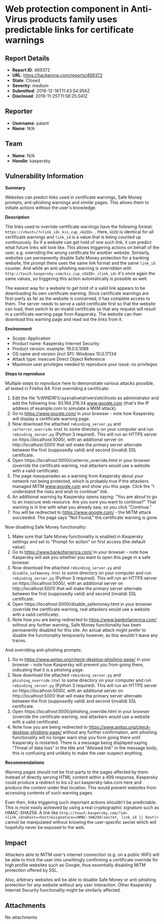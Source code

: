 # Web protection component in Anti-Virus products family uses predictable links for certificate warnings

## Report Details
- **Report ID**: 469372
- **URL**: https://hackerone.com/reports/469372
- **State**: Closed
- **Severity**: medium
- **Submitted**: 2018-12-18T11:43:54.956Z
- **Disclosed**: 2019-11-25T11:58:25.041Z

## Reporter
- **Username**: palant
- **Name**: N/A

## Team
- **Name**: N/A
- **Handle**: kaspersky

## Vulnerability Information
**Summary**

Websites can predict links used in certificate warnings, Safe Money prompts, anti-phishing warnings and similar pages. This allows them to initiate actions without the user's knowledge.

**Description**

The links used to override certificate warnings have the following format: `https://<host>/?<link_id>_kis_cup_<GUID>_`. Here, `GUID` is identical for all certificate warnings and `link_id` is a value that is being counted up continuously. So if a website can get hold of one such link, it can predict what future links will look like. This allows triggering actions on behalf of the user, e.g. overriding the wrong certificate for another website. Similarly, websites can permanently disable Safe Money protection for a banking website, the prompt there uses the same link format and the same `link_id` counter. And while an anti-phishing warning is overridden with `http://touch.kaspersky.com/kis_cup_<GUID>_<link_id>` it's once again the same values, so triggering this action automatically is possible as well.

The easiest way for a website to get hold of a valid link appears to be downloading its own certificate warning. Since certificate warnings are first-party as far as the website is concerned, it has complete access to them. The server needs to serve a valid certificate first so that the website can load, then switch to an invalid certificate so that any request will result in a certificate warning page from Kaspersky. The website can then download this warning page and read out the links from it.

**Environment**

* Scope: Application
* Product name: Kaspersky Internet Security
* Product version: example: 19.0.0.1088
* OS name and version (incl SP): Windows 10.0.17134
* Attack type: Insecure Direct Object Reference
* Maximum user privileges needed to reproduce your issue: no privileges

**Steps to reproduce**

Multiple steps to reproduce here to demonstrate various attacks possible, all tested in Firefox 64. First overriding a certificate:

1. Edit the file %WINDIR%\sysnative\drivers\etc\hosts as administrator and add the following line: 93.184.216.34 www.google.com (that's the IP address of example.com to simulate a MitM attack).
2. Go to https://www.google.com/ in your browser - note how Kaspersky will display a certificate warning page.
3. Now download the attached `rebinding_server.py` and `certerror_override.html` to some directory on your computer and run `rebinding_server.py` (Python 3 required). This will run an HTTPS server on https://localhost:5000/, with an additional server on http://localhost:5001/ that will make the primary server alternate between the first (supposedly valid) and second (invalid) SSL certificate.
4. Open https://localhost:5000/certerror_override.html in your browser (override the certificate warning, real attackers would use a website with a valid certificate).
5. The page masquerades as a warning from Kaspersky about your network not being protected, which is probably true if the attackers managed MiTM www.google.com and show you this page. Click the "I understand the risks and wish to continue" link. 
6. An additional warning by Kaspersky opens saying: "You are about to go to an insecure web resource. Are you sure you want to continue?" That warning is in line with what you already saw, so you click "Continue."
7. You will be redirected to https://www.google.com/ - the MiTM attack succeeded. The page says "Not Found," the certificate warning is gone.

Now disabling Safe Money functionality:

1. Make sure that Safe Money functionality is enabled in Kaspersky settings and set to "Prompt for action" on first access (the default value).
2. Go to https://www.bankofamerica.com/ in your browser - note how Kaspersky will ask you whether you want to open this page in a safe browser.
3. Now download the attached `rebinding_server.py` and `disable_safemoney.html` to some directory on your computer and run `rebinding_server.py` (Python 3 required). This will run an HTTPS server on https://localhost:5000/, with an additional server on http://localhost:5001/ that will make the primary server alternate between the first (supposedly valid) and second (invalid) SSL certificate.
4. Open https://localhost:5000/disable_safemoney.html in your browser (override the certificate warning, real attackers would use a website with a valid certificate).
5. Note how you are being redirected to https://www.bankofamerica.com/ without any further warning, Safe Money functionality has been permanently disabled for this site. An actual attack might prefer to disable the functionality temporarily however, as this wouldn't leave any traces.

And overriding anti-phishing prompts:

1. Go to https://www.amtso.org/check-desktop-phishing-page/ in your browser - note how Kaspersky will prevent you from going there, indicating that it is a phishing page.
2. Now download the attached `rebinding_server.py` and `phishing_override.html` to some directory on your computer and run `rebinding_server.py` (Python 3 required). This will run an HTTPS server on https://localhost:5000/, with an additional server on http://localhost:5001/ that will make the primary server alternate between the first (supposedly valid) and second (invalid) SSL certificate.
3. Open https://localhost:5000/phishing_override.html in your browser (override the certificate warning, real attackers would use a website with a valid certificate).
4. Note how you are being redirected to https://www.amtso.org/check-desktop-phishing-page/ without any further confirmation, anti-phishing functionality will no longer warn stop you from going there until Kaspersky is restarted. There is a message being displayed saying "Threat of data loss" in the title and "Allowed link" in the message body, this is confusing and unlikely to make the user suspect anything.

**Recommendations**

Warning pages should not be first-party to the pages affected by them. Instead of directly serving HTML content within a 499 response, Kaspersky could produce a redirect to kis.v2.scr.kaspersky-labs.com here and produce the content under that location. This would prevent websites from accessing contents of such warning pages.

Even then, links triggering such important actions shouldn't be predictable. This is most easily achieved by using a real cryptographic signature such as HMAC-SHA256. A link like `http://touch.kaspersky.com/?id=<link_id>&host=<host>&signature=<HMAC-SHA256(secret, link_id || host)>` cannot be manipulated without knowing the user-specific secret which will hopefully never be exposed to the web.

## Impact

Attackers able to MiTM user's internet connection (e.g. on a public WiFi) will be able to trick the user into unwittingly confirming a certificate override for high profile websites such as Google, thus essentially disabling MiTM protection offered by SSL.

Also, arbitrary websites will be able to disable Safe Money or anti-phishing protection for any website without any user interaction. Other Kaspersky Internet Security functionality might be similarly affected.

## Attachments
No attachments
